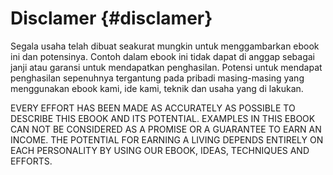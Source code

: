 # Disclamer {#disclamer}

Segala usaha telah dibuat seakurat mungkin untuk menggambarkan ebook ini dan potensinya. Contoh dalam ebook ini tidak dapat di anggap sebagai janji atau garansi untuk mendapatkan penghasilan. Potensi untuk mendapat penghasilan sepenuhnya tergantung pada pribadi masing-masing yang menggunakan ebook kami, ide kami, teknik dan usaha yang di lakukan.

EVERY EFFORT HAS BEEN MADE AS ACCURATELY AS POSSIBLE TO DESCRIBE THIS EBOOK AND ITS POTENTIAL. EXAMPLES IN THIS EBOOK CAN NOT BE CONSIDERED AS A PROMISE OR A GUARANTEE TO EARN AN INCOME. THE POTENTIAL FOR EARNING A LIVING DEPENDS ENTIRELY ON EACH PERSONALITY BY USING OUR EBOOK, IDEAS, TECHNIQUES AND EFFORTS.